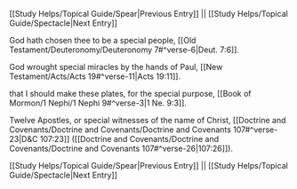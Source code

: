[[Study Helps/Topical Guide/Spear|Previous Entry]]  ||  [[Study Helps/Topical Guide/Spectacle|Next Entry]]

 God hath chosen thee to be a special people, [[Old Testament/Deuteronomy/Deuteronomy 7#^verse-6|Deut. 7:6]].

 God wrought special miracles by the hands of Paul, [[New Testament/Acts/Acts 19#^verse-11|Acts 19:11]].

 that I should make these plates, for the special purpose, [[Book of Mormon/1 Nephi/1 Nephi 9#^verse-3|1 Ne. 9:3]].

 Twelve Apostles, or special witnesses of the name of Christ, [[Doctrine and Covenants/Doctrine and Covenants/Doctrine and Covenants 107#^verse-23|D&C 107:23]] ([[Doctrine and Covenants/Doctrine and Covenants/Doctrine and Covenants 107#^verse-26|107:26]]).

[[Study Helps/Topical Guide/Spear|Previous Entry]]  ||  [[Study Helps/Topical Guide/Spectacle|Next Entry]]